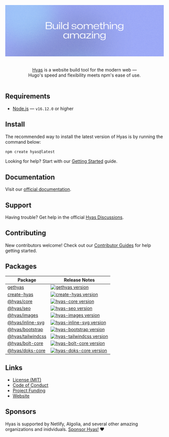 ![Build something amazing](.github/assets/banner.png)

<p align="center">
  <br/>
  <a href="https://gethyas.com/">Hyas</a> is a website build tool for the modern web &mdash;
  <br/>
  Hugo's speed and flexibility meets npm's 
   ease of use.
  <br/><br/>
</p>

## Requirements

- [Node.js](https://nodejs.org/) — `v16.12.0` or higher

## Install

The recommended way to install the latest version of Hyas is by running the command below:

```bash
npm create hyas@latest
```

Looking for help? Start with our [Getting Started](https://docs.gethyas.com/start-here/getting-started/) guide.

## Documentation

Visit our [official documentation](https://docs.gethyas.com/).

## Support

Having trouble? Get help in the official [Hyas Discussions](https://github.com/gethyas/hyas/discussions).

## Contributing

New contributors welcome! Check out our [Contributor Guides](https://docs.gethyas.com/contribute/) for help getting started.

## Packages

| Package | Release Notes |
| --- | --- |
| [gethyas](https://github.com/gethyas/hyas) | [![gethyas version](https://img.shields.io/npm/v/gethyas.svg?label=%20)](https://github.com/gethyas/hyas/releases/latest)|
| [create-hyas](https://github.com/gethyas/create-hyas) | [![create-hyas version](https://img.shields.io/npm/v/create-hyas.svg?label=%20)](https://github.com/gethyas/create-hyas/releases/latest) |
| [@hyas/core](https://github.com/gethyas/core) | [![hyas-core version](https://img.shields.io/npm/v/@hyas/core.svg?label=%20)](https://github.com/gethyas/core/releases/latest) |
| [@hyas/seo](https://github.com/gethyas/seo) | [![hyas-seo version](https://img.shields.io/npm/v/@hyas/seo.svg?label=%20)](https://github.com/gethyas/seo/releases/latest) |
| [@hyas/images](https://github.com/gethyas/images) | [![hyas-images version](https://img.shields.io/npm/v/@hyas/images.svg?label=%20)](https://github.com/gethyas/images/releases/latest) |
| [@hyas/inline-svg](https://github.com/gethyas/inline-svg) | [![hyas-inline-svg version](https://img.shields.io/npm/v/@hyas/inline-svg.svg?label=%20)](https://github.com/gethyas/inline-svg/releases/latest) |
| [@hyas/bootstrap](https://github.com/gethyas/bootstrap) | [![hyas-bootstrap version](https://img.shields.io/npm/v/@hyas/bootstrap.svg?label=%20)](https://github.com/gethyas/bootstrap/releases/latest) |
| [@hyas/tailwindcss](https://github.com/gethyas/tailwindcss) | [![hyas-tailwindcss version](https://img.shields.io/npm/v/@hyas/tailwindcss.svg?label=%20)](https://github.com/gethyas/tailwindcss/releases/latest) |
| [@hyas/bolt-core](https://github.com/gethyas/bolt-core) | [![hyas-bolt-core version](https://img.shields.io/npm/v/@hyas/bolt-core.svg?label=%20)](https://github.com/gethyas/bolt-core/releases/latest) |
| [@hyas/doks-core](https://github.com/gethyas/doks-core) | [![hyas-doks-core version](https://img.shields.io/npm/v/@hyas/doks-core.svg?label=%20)](https://github.com/gethyas/doks-core/releases/latest) |

## Links

- [License (MIT)](LICENSE)
- [Code of Conduct](https://github.com/gethyas/.github/blob/main/CODE_OF_CONDUCT.md)
- [Project Funding](https://github.com/gethyas/.github/blob/main/FUNDING.md)
- [Website](https://gethyas.com/)

## Sponsors

Hyas is supported by Netlify, Algolia, and several other amazing organizations and inidviduals. [Sponsor Hyas!](https://github.com/gethyas/.github/blob/main/FUNDING.md) ❤️
